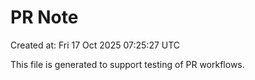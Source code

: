 # PR Note

Created at: Fri 17 Oct 2025 07:25:27 UTC

This file is generated to support testing of PR workflows.
